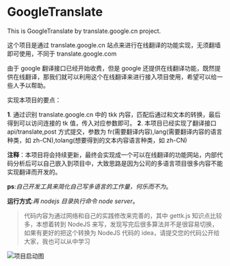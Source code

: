 # GoogleTranslate

This is GoogleTranslate by translate.google.cn project.

这个项目是通过 translate.google.cn 站点来进行在线翻译的功能实现，无须翻墙即可使用，不同于 translate.google.com

由于 google 翻译接口已经开始收费，但是 google 还提供在线翻译功能，既然提供在线翻译，那我们就可以利用这个在线翻译来进行接入项目使用，希望可以给一些人予以帮助。

实现本项目的要点：

**1**. 通过识别 translate.google.cn 中的 tkk 内容，匹配后通过和文本的转换，最后得到可以访问连接的 tk 值，传入对应参数即可。
**2**. 本项目已经实现了翻译接口 api/translate,post 方式提交，参数为 fr(需要翻译内容),lang(需要翻译内容的语言种类，如 zh-CN),tolang(想要得到的文本内容语言种类，如 zh-CN)

**注释**：本项目将会持续更新，最终会实现成一个可以在线翻译的功能网站，内部代码分析后可以自己嵌入到项目中，大致思路是因为公司的多语言项目很多内容不能实现翻译而开发的。

**ps**:_自己开发工具来简化自己写多语言的工作量，何乐而不为_。

**运行方式**:_再 nodejs 目录执行命令 node server_。

> 代码内容为通过网络和自己的实践修改来完善的，其中 gettk.js 知识点比较多，本想着转到 NodeJS 来写，发现写完后很多算法并不是很容易切换，如果有更好的把这个转换为 NodeJS 代码的 idea，请提交您的代码公开给大家，我也可以从中学习

![项目启动图][1]

[1]: https://ws1.sinaimg.cn/large/63103a9cly1g235g81x53j20y40ixaaq.jpg
